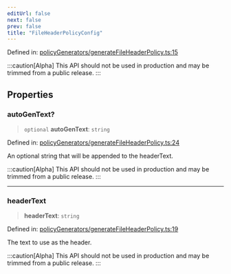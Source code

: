 ```yaml
---
editUrl: false
next: false
prev: false
title: "FileHeaderPolicyConfig"
---
```


Defined in: [policyGenerators/generateFileHeaderPolicy.ts:15](https://github.com/tylerbutler/tools-monorepo/blob/main/packages/repopo/src/policyGenerators/generateFileHeaderPolicy.ts#L15)

:::caution[Alpha]
This API should not be used in production and may be trimmed from a public release.
:::

## Properties

### autoGenText?

> `optional` **autoGenText**: `string`

Defined in: [policyGenerators/generateFileHeaderPolicy.ts:24](https://github.com/tylerbutler/tools-monorepo/blob/main/packages/repopo/src/policyGenerators/generateFileHeaderPolicy.ts#L24)

An optional string that will be appended to the headerText.

:::caution[Alpha]
This API should not be used in production and may be trimmed from a public release.
:::

***

### headerText

> **headerText**: `string`

Defined in: [policyGenerators/generateFileHeaderPolicy.ts:19](https://github.com/tylerbutler/tools-monorepo/blob/main/packages/repopo/src/policyGenerators/generateFileHeaderPolicy.ts#L19)

The text to use as the header.

:::caution[Alpha]
This API should not be used in production and may be trimmed from a public release.
:::

